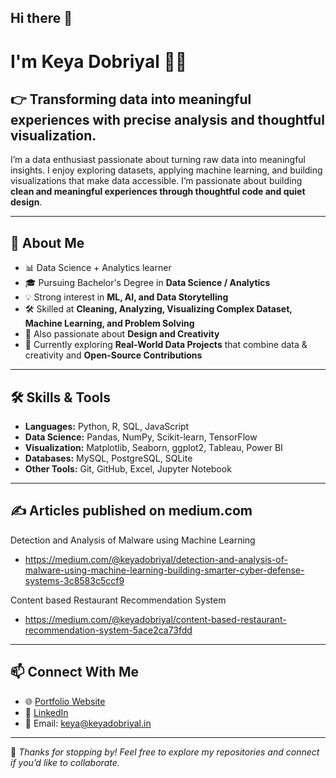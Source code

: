 ## Hi there 👋

# I'm Keya Dobriyal 👩‍💻
## 👉 Transforming data into meaningful experiences with precise analysis and thoughtful visualization.
I’m a data enthusiast passionate about turning raw data into meaningful insights. I enjoy exploring datasets, applying machine learning, and building visualizations that make data accessible.  I’m passionate about building **clean and meaningful experiences through thoughtful code and quiet design**.  

---

## 🚀 About Me  
- 📊 Data Science + Analytics learner  
- 🎓 Pursuing Bachelor's Degree in **Data Science / Analytics**  
- 💡 Strong interest in **ML, AI, and Data Storytelling**  
- 🛠️ Skilled at **Cleaning, Analyzing, Visualizing Complex Dataset, Machine Learning, and Problem Solving**  
- 🎨 Also passionate about **Design and Creativity**  
- 🌱 Currently exploring **Real-World Data Projects** that combine data & creativity and **Open-Source Contributions**  

---

## 🛠️ Skills & Tools  
- **Languages:** Python, R, SQL, JavaScript  
- **Data Science:** Pandas, NumPy, Scikit-learn, TensorFlow  
- **Visualization:** Matplotlib, Seaborn, ggplot2, Tableau, Power BI  
- **Databases:** MySQL, PostgreSQL, SQLite  
- **Other Tools:** Git, GitHub, Excel, Jupyter Notebook  

---

## ✍️ Articles published on medium.com
Detection and Analysis of Malware using Machine Learning
- https://medium.com/@keyadobriyal/detection-and-analysis-of-malware-using-machine-learning-building-smarter-cyber-defense-systems-3c8583c5ccf9

Content based Restaurant Recommendation System
- https://medium.com/@keyadobriyal/content-based-restaurant-recommendation-system-5ace2ca73fdd

---

## 📫 Connect With Me  
- 🌐 [Portfolio Website](https://keyadobriyal.in)  
- 💼 [LinkedIn](https://www.linkedin.com/in/keyadobriyal)  
- 📧 Email: keya@keyadobriyal.in  

---

🙏 *Thanks for stopping by! Feel free to explore my repositories and connect if you’d like to collaborate.*  
